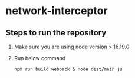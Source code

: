 # network-interceptor
## Steps to run the repository
1. Make sure you are using node version > 16.19.0
2. Run below command

   ```
   npm run build:webpack & node dist/main.js
   ```
   
